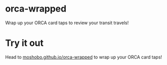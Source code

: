 # orca-wrapped
Wrap up your ORCA card taps to review your transit travels!

# Try it out
Head to [moshobo.github.io/orca-wrapped](https://moshobo.github.io/orca-wrapped/) to wrap up your ORCA card taps!
